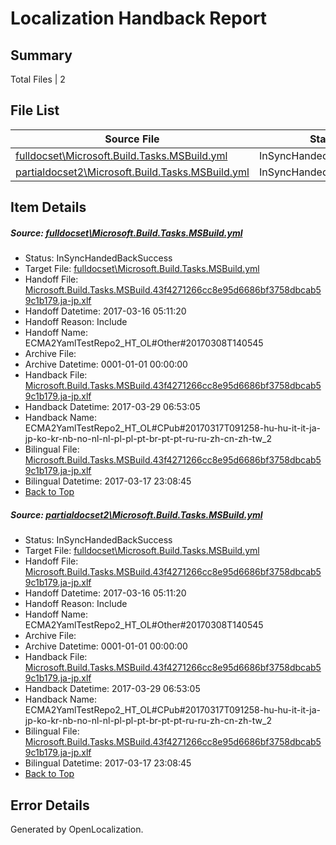 # <a name='report-top'></a> Localization Handback Report

## Summary
 Total Files | 2

## File List
 Source File | Status | Details 
 ----------- | ------ | ------- 
 [fulldocset\Microsoft.Build.Tasks.MSBuild.yml](https://github.com/OpenLocalizationTestOrg/ECMA2YamlTestRepo2/blob/1e40a158586a88a698e0cb5342785002a56898b2/fulldocset/Microsoft.Build.Tasks.MSBuild.yml) | InSyncHandedBackSuccess | [Details](#2ed59e0dc5ea36f1040d694fcd2fea1c1f19561f74108)
 [partialdocset2\Microsoft.Build.Tasks.MSBuild.yml](https://github.com/OpenLocalizationTestOrg/ECMA2YamlTestRepo2/blob/9a577bbd8ead778fd4723fbdbce691e69b3b14d4/partialdocset2/Microsoft.Build.Tasks.MSBuild.yml) | InSyncHandedBackSuccess | [Details](#2ed59e0dc5ea36f1040d694fcd2fea1c1f19561f88199)

## Item Details
##### <a name='2ed59e0dc5ea36f1040d694fcd2fea1c1f19561f74108'></a> Source: [fulldocset\Microsoft.Build.Tasks.MSBuild.yml](https://github.com/OpenLocalizationTestOrg/ECMA2YamlTestRepo2/blob/1e40a158586a88a698e0cb5342785002a56898b2/fulldocset/Microsoft.Build.Tasks.MSBuild.yml)
* Status: InSyncHandedBackSuccess
* Target File: [fulldocset\Microsoft.Build.Tasks.MSBuild.yml](https://github.com/OpenLocalizationTestOrg/ECMA2YamlTestRepo2.ja-jp/blob/046639ec747066d9af81a222880b51f5584f950a/fulldocset/Microsoft.Build.Tasks.MSBuild.yml)
* Handoff File: [Microsoft.Build.Tasks.MSBuild.43f4271266cc8e95d6686bf3758dbcab59c1b179.ja-jp.xlf](https://github.com/OpenLocalizationTestOrg/ECMA2YamlTestRepo2.handoff/blob/ece46f655342aace7d43b72a8b659dd19e22fcba/ol-handoff/OpenLocalizationTestOrg/ECMA2YamlTestRepo2.ja-jp/master/fulldocset/Microsoft.Build.Tasks.MSBuild.43f4271266cc8e95d6686bf3758dbcab59c1b179.ja-jp.xlf)
* Handoff Datetime: 2017-03-16 05:11:20
* Handoff Reason: Include
* Handoff Name: ECMA2YamlTestRepo2_HT_OL#Other#20170308T140545
* Archive File: 
* Archive Datetime: 0001-01-01 00:00:00
* Handback File: [Microsoft.Build.Tasks.MSBuild.43f4271266cc8e95d6686bf3758dbcab59c1b179.ja-jp.xlf](https://github.com/OpenLocalizationTestOrg/ECMA2YamlTestRepo2.handback/blob/7befa036a0e6a8b838f9c343d4d560ffd9370a97/ol-handback/OpenLocalizationTestOrg/ECMA2YamlTestRepo2.ja-jp/master/fulldocset/Microsoft.Build.Tasks.MSBuild.43f4271266cc8e95d6686bf3758dbcab59c1b179.ja-jp.xlf)
* Handback Datetime: 2017-03-29 06:53:05
* Handback Name: ECMA2YamlTestRepo2_HT_OL#CPub#20170317T091258-hu-hu-it-it-ja-jp-ko-kr-nb-no-nl-nl-pl-pl-pt-br-pt-pt-ru-ru-zh-cn-zh-tw_2
* Bilingual File: [Microsoft.Build.Tasks.MSBuild.43f4271266cc8e95d6686bf3758dbcab59c1b179.ja-jp.xlf](https://github.com/OpenLocalizationTestOrg/ECMA2YamlTestRepo2.handback/blob/6db4953a35228661b9cf57c5c97b9750a60ecf67/ol-handback/OpenLocalizationTestOrg/ECMA2YamlTestRepo2.ja-jp/master/fulldocset/Microsoft.Build.Tasks.MSBuild.43f4271266cc8e95d6686bf3758dbcab59c1b179.ja-jp.xlf)
* Bilingual Datetime: 2017-03-17 23:08:45
* [Back to Top](#report-top)

##### <a name='2ed59e0dc5ea36f1040d694fcd2fea1c1f19561f88199'></a> Source: [partialdocset2\Microsoft.Build.Tasks.MSBuild.yml](https://github.com/OpenLocalizationTestOrg/ECMA2YamlTestRepo2/blob/9a577bbd8ead778fd4723fbdbce691e69b3b14d4/partialdocset2/Microsoft.Build.Tasks.MSBuild.yml)
* Status: InSyncHandedBackSuccess
* Target File: [fulldocset\Microsoft.Build.Tasks.MSBuild.yml](https://github.com/OpenLocalizationTestOrg/ECMA2YamlTestRepo2.ja-jp/blob/046639ec747066d9af81a222880b51f5584f950a/fulldocset/Microsoft.Build.Tasks.MSBuild.yml)
* Handoff File: [Microsoft.Build.Tasks.MSBuild.43f4271266cc8e95d6686bf3758dbcab59c1b179.ja-jp.xlf](https://github.com/OpenLocalizationTestOrg/ECMA2YamlTestRepo2.handoff/blob/ece46f655342aace7d43b72a8b659dd19e22fcba/ol-handoff/OpenLocalizationTestOrg/ECMA2YamlTestRepo2.ja-jp/master/fulldocset/Microsoft.Build.Tasks.MSBuild.43f4271266cc8e95d6686bf3758dbcab59c1b179.ja-jp.xlf)
* Handoff Datetime: 2017-03-16 05:11:20
* Handoff Reason: Include
* Handoff Name: ECMA2YamlTestRepo2_HT_OL#Other#20170308T140545
* Archive File: 
* Archive Datetime: 0001-01-01 00:00:00
* Handback File: [Microsoft.Build.Tasks.MSBuild.43f4271266cc8e95d6686bf3758dbcab59c1b179.ja-jp.xlf](https://github.com/OpenLocalizationTestOrg/ECMA2YamlTestRepo2.handback/blob/7befa036a0e6a8b838f9c343d4d560ffd9370a97/ol-handback/OpenLocalizationTestOrg/ECMA2YamlTestRepo2.ja-jp/master/fulldocset/Microsoft.Build.Tasks.MSBuild.43f4271266cc8e95d6686bf3758dbcab59c1b179.ja-jp.xlf)
* Handback Datetime: 2017-03-29 06:53:05
* Handback Name: ECMA2YamlTestRepo2_HT_OL#CPub#20170317T091258-hu-hu-it-it-ja-jp-ko-kr-nb-no-nl-nl-pl-pl-pt-br-pt-pt-ru-ru-zh-cn-zh-tw_2
* Bilingual File: [Microsoft.Build.Tasks.MSBuild.43f4271266cc8e95d6686bf3758dbcab59c1b179.ja-jp.xlf](https://github.com/OpenLocalizationTestOrg/ECMA2YamlTestRepo2.handback/blob/6db4953a35228661b9cf57c5c97b9750a60ecf67/ol-handback/OpenLocalizationTestOrg/ECMA2YamlTestRepo2.ja-jp/master/fulldocset/Microsoft.Build.Tasks.MSBuild.43f4271266cc8e95d6686bf3758dbcab59c1b179.ja-jp.xlf)
* Bilingual Datetime: 2017-03-17 23:08:45
* [Back to Top](#report-top)


## Error Details

Generated by OpenLocalization.
